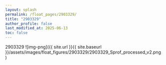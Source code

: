 ```yaml
---
layout: splash
permalink: /float_pages/2903329/
title: "2903329"
author_profile: false
last_modified_at: 2025-06-13
toc: false
---
```

 
2903329
![img-png]({{ site.url }}{{ site.baseurl }}/assets/images/float_figures/2903329/2903329_Sprof_processed_v2.png)